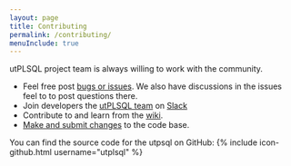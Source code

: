 ```yaml
---
layout: page
title: Contributing
permalink: /contributing/
menuInclude: true
---
```


utPLSQL project team is always willing to work with the community. 

- Feel free post [bugs or issues](https://github.com/utPLSQL/utPLSQL/issues).   We also have discussions in the issues feel to to post questions there.
- Join developers the [utPLSQL team](http://utplsql-slack-invite.herokuapp.com) on [Slack](https://slack.com/)
- Contribute to and learn from the [wiki](https://github.com/utPLSQL/utPLSQL/wiki).
- [Make and submit changes](https://github.com/utPLSQL/utPLSQL/blob/master/CONTRIBUTING.md) to the code base.

You can find the source code for the utpsql on GitHub:
{% include icon-github.html username="utplsql" %} 
